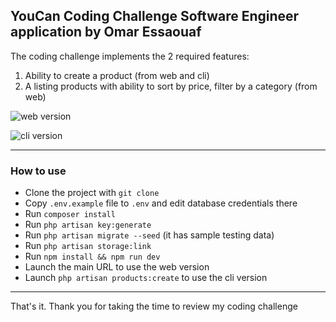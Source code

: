 ## YouCan Coding Challenge Software Engineer application by Omar Essaouaf

The coding challenge implements the 2 required features:
1. Ability to create a product (from web and cli)
2. A listing products with ability to sort by price, filter by a category (from web)

![web version](https://lh3.googleusercontent.com/55_5XeWggLqAZrn5-wjBXaxqGt-ynEUytsZNbZt0LVOx-7L2N8JLv2y9ovqxhZctJEE4IYa4M_t43sN9dxwOjTygFXCxrgMF1xtnIr3Hb9rhWYMtNdywycpDeD_TpJmY3O0fbefkxg=w2400)

![cli version](https://lh3.googleusercontent.com/7mqbbF5vTWwKdpnnKJ061XpabfislElFyzr2seuP1ELWN_kbazDWBaZ-VM_qEblNrL0kcMA_4Fb21map0jGR5ns1nH2fNqL6JWsmkM1mnEcr2F0QJrFjQPELrz6-cOoqPekHnK_YiQ=w2400)


-----

### How to use

- Clone the project with `git clone`
- Copy `.env.example` file to `.env` and edit database credentials there
- Run `composer install`
- Run `php artisan key:generate`
- Run `php artisan migrate --seed` (it has sample testing data)
- Run `php artisan storage:link`
- Run `npm install && npm run dev`
- Launch the main URL to use the web version
- Launch `php artisan products:create` to use the cli version


---

That's it. Thank you for taking the time to review my coding challenge
